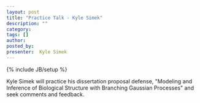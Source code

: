 ```yaml
---
layout: post
title: "Practice Talk - Kyle Simek"
description: ""
category: 
tags: []
author: 
posted_by: 
presenter:  Kyle Simek
---
```

{% include JB/setup %}

Kyle Simek will practice his dissertation proposal defense, "Modeling and Inference of Biological Structure with Branching Gaussian Processes" and seek comments and feedback.
